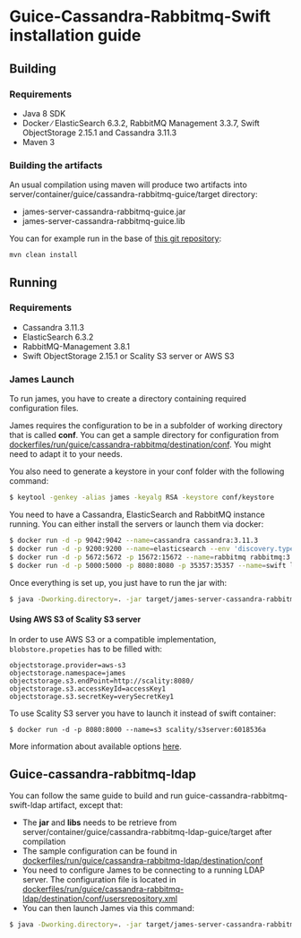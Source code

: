 # Guice-Cassandra-Rabbitmq-Swift installation guide

## Building

### Requirements

 - Java 8 SDK
 - Docker ∕ ElasticSearch 6.3.2, RabbitMQ Management 3.3.7, Swift ObjectStorage 2.15.1 and Cassandra 3.11.3
 - Maven 3

### Building the artifacts

An usual compilation using maven will produce two artifacts into server/container/guice/cassandra-rabbitmq-guice/target directory:

 * james-server-cassandra-rabbitmq-guice.jar
 * james-server-cassandra-rabbitmq-guice.lib

You can for example run in the base of [this git repository](https://github.com/apache/james-project):

```
mvn clean install
```

## Running

### Requirements

 * Cassandra 3.11.3
 * ElasticSearch 6.3.2
 * RabbitMQ-Management 3.8.1
 * Swift ObjectStorage 2.15.1 or Scality S3 server or AWS S3

### James Launch

To run james, you have to create a directory containing required configuration files.

James requires the configuration to be in a subfolder of working directory that is called **conf**. You can get a sample
directory for configuration from
[dockerfiles/run/guice/cassandra-rabbitmq/destination/conf](https://github.com/apache/james-project/tree/master/dockerfiles/run/guice/cassandra-rabbitmq/destination/conf). You might need to adapt it to your needs.

You also need to generate a keystore in your conf folder with the following command:

```bash
$ keytool -genkey -alias james -keyalg RSA -keystore conf/keystore
```

You need to have a Cassandra, ElasticSearch and RabbitMQ instance running. You can either install the servers or launch them via docker:

```bash
$ docker run -d -p 9042:9042 --name=cassandra cassandra:3.11.3
$ docker run -d -p 9200:9200 --name=elasticsearch --env 'discovery.type=single-node' docker.elastic.co/elasticsearch/elasticsearch:6.3.2
$ docker run -d -p 5672:5672 -p 15672:15672 --name=rabbitmq rabbitmq:3.8.1-management
$ docker run -d -p 5000:5000 -p 8080:8080 -p 35357:35357 --name=swift linagora/openstack-keystone-swift:pike
```

Once everything is set up, you just have to run the jar with:

```bash
$ java -Dworking.directory=. -jar target/james-server-cassandra-rabbitmq-guice.jar
```

#### Using AWS S3 of Scality S3 server
In order to use AWS S3 or a compatible implementation, `blobstore.propeties` has to be filled with:

```
objectstorage.provider=aws-s3
objectstorage.namespace=james
objectstorage.s3.endPoint=http://scality:8080/
objectstorage.s3.accessKeyId=accessKey1
objectstorage.s3.secretKey=verySecretKey1
```

To use Scality S3 server you have to launch it instead of swift container:

```
$ docker run -d -p 8080:8000 --name=s3 scality/s3server:6018536a
```

More information about available options [here](https://hub.docker.com/r/scality/s3server).

## Guice-cassandra-rabbitmq-ldap

You can follow the same guide to build and run guice-cassandra-rabbitmq-swift-ldap artifact, except that:
 - The **jar** and **libs** needs to be retrieve from server/container/guice/cassandra-rabbitmq-ldap-guice/target after compilation
 - The sample configuration can be found in [dockerfiles/run/guice/cassandra-rabbitmq-ldap/destination/conf](https://github.com/apache/james-project/tree/master/dockerfiles/run/guice/cassandra-rabbitmq-ldap/destination/conf)
 - You need to configure James to be connecting to a running LDAP server. The configuration file is located in [dockerfiles/run/guice/cassandra-rabbitmq-ldap/destination/conf/usersrepository.xml](https://github.com/apache/james-project/tree/master/dockerfiles/run/guice/cassandra-rabbitmq-ldap/destination/conf/usersrepository.xml)
 - You can then launch James via this command:

```bash
$ java -Dworking.directory=. -jar target/james-server-cassandra-rabbitmq-ldap-guice.jar
```

